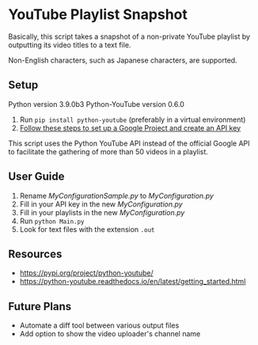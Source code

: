 # YouTube Playlist Snapshot
Basically, this script takes a snapshot of a non-private YouTube playlist by outputting its video titles to a text file.

Non-English characters, such as Japanese characters, are supported.

## Setup
Python version 3.9.0b3
Python-YouTube version 0.6.0

1. Run `pip install python-youtube` (preferably in a virtual environment)
2. [Follow these steps to set up a Google Project and create an API key](https://python-youtube.readthedocs.io/en/latest/getting_started.html)

This script uses the Python YouTube API instead of the official Google API to facilitate the gathering of more than 50 videos in a playlist.

## User Guide
1. Rename _MyConfigurationSample.py_ to _MyConfiguration.py_
2. Fill in your API key in the new _MyConfiguration.py_
3. Fill in your playlists in the new _MyConfiguration.py_
4. Run `python Main.py`
5. Look for text files with the extension `.out`

## Resources
* https://pypi.org/project/python-youtube/
* https://python-youtube.readthedocs.io/en/latest/getting_started.html

## Future Plans
* Automate a diff tool between various output files
* Add option to show the video uploader's channel name

